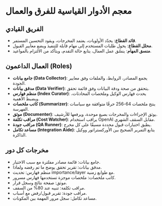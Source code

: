 # معجم الأدوار القياسية للفرق والعمال

## الفريق القيادي
- **قائد القطاع**: يحدّد الأولويات، يعتمد المخرجات، ويقود التحسين المستمر.
- **محلل القطاع**: يحول طلبات المستخدم إلى مهام قابلة للتنفيذ ويضع معايير القبول.
- **منسق المهام**: ينسّق عمل العمال، يتابع حالة التقدم، ويتأكد من الالتزام بالمواعيد.

## العمال الداعمون (Roles)
- **جامع بيانات (Data Collector)**: يجمع المصادر، الروابط، والملفات وفق معايير الجودة.
- **مدقق بيانات (Data Verifier)**: يتحقق من صحة ودقة البيانات وفق قائمة تحقق.
- **منظم فهارس (Index Curator)**: يحدث فهارس الوكيل وملخصات المحادثات، ويضبط الأهمية.
- **كاتب ملخصات (Summarizer)**: ينتج ملخصات 64-256 حرفًا متوافقة مع سياسات الفهرسة.
- **موثق (Documenter)**: يوثق الإجراءات والمخرجات بصيغ موحدة، ويرفعها للأرشيف.
- **مراقب تكلفة (Cost Watcher)**: يراقب استخدام OpenAI مقابل السقف الشهري.
- **مراقب جودة (QA Runner)**: يطبق اختبارات قبول محددة مسبقًا على كل مخرج.
- **مساعد تكامل (Integration Aide)**: يتابع التمرير الصحيح بين الأوركستراتور ووكيل الذاكرة.

## مخرجات كل دور
- جامع بيانات: قائمة مصادر مفلترة مع سبب الاختيار.
- مدقق بيانات: تقرير تحقق يوضح ما تم رفضه ولماذا.
- منظم فهارس: تحديث importance/layer مع طوابع زمنية.
- كاتب ملخصات: ملخصات موجزة تستخدمها فهارس مسرور.
- موثق: صفحة نتائج وسجل قرار.
- مراقب تكلفة: تنبيه عند 80% من السقف.
- مراقب جودة: تقرير قبول/رفض مع أسباب.
- مساعد تكامل: سجل مرور المهمة بين المكونات.
